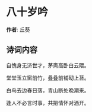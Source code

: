 # 八十岁吟

**作者**: 丘葵

## 诗词内容

自愧身无济世才，茅斋高卧白云隈。

堂堂玉立窗前竹，叠叠前铺砌上苔。

白鸟去边春日落，青山断处晚潮来。

逢人不必言时事，共把情怀对酒开。


